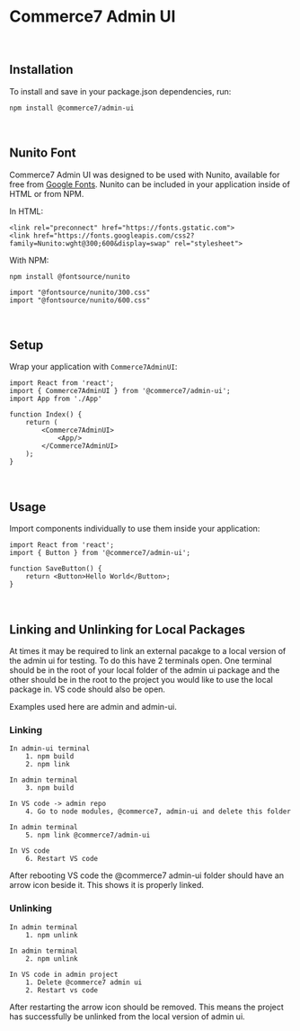 # Commerce7 Admin UI

<br />

## Installation

To install and save in your package.json dependencies, run:

```
npm install @commerce7/admin-ui
```

<br />

## Nunito Font

Commerce7 Admin UI was designed to be used with Nunito, available for free from <a href='https://fonts.google.com/specimen/Nunito' target='_blank'>Google Fonts</a>. Nunito can be included in your application inside of HTML or from NPM.

In HTML:

```
<link rel="preconnect" href="https://fonts.gstatic.com">
<link href="https://fonts.googleapis.com/css2?family=Nunito:wght@300;600&display=swap" rel="stylesheet">
```

With NPM:

```
npm install @fontsource/nunito
```

```
import "@fontsource/nunito/300.css"
import "@fontsource/nunito/600.css"
```

<br />

## Setup

Wrap your application with `Commerce7AdminUI`:

```
import React from 'react';
import { Commerce7AdminUI } from '@commerce7/admin-ui';
import App from './App'

function Index() {
    return (
        <Commerce7AdminUI>
            <App/>
        </Commerce7AdminUI>
    );
}
```

<br />

## Usage

Import components individually to use them inside your application:

```
import React from 'react';
import { Button } from '@commerce7/admin-ui';

function SaveButton() {
    return <Button>Hello World</Button>;
}
```

<br />

## Linking and Unlinking for Local Packages

At times it may be required to link an external pacakge to a local version of the admin ui for testing. To do this have 2 terminals open. One terminal should be in the root of your local folder of the admin ui package and the other should be in the root to the project you would like to use the local package in. VS code should also be open.

Examples used here are admin and admin-ui.

### Linking

```
In admin-ui terminal
    1. npm build
    2. npm link
```

```
In admin terminal
    3. npm build
```

```
In VS code -> admin repo
    4. Go to node modules, @commerce7, admin-ui and delete this folder
```

```
In admin terminal
    5. npm link @commerce7/admin-ui
```

```
In VS code
    6. Restart VS code
```

After rebooting VS code the @commerce7 admin-ui folder should have an arrow icon beside it. This shows it is properly linked.

### Unlinking

```
In admin terminal
    1. npm unlink
```

```
In admin terminal
    2. npm unlink
```

```
In VS code in admin project
    1. Delete @commerce7 admin ui
    2. Restart vs code
```

After restarting the arrow icon should be removed. This means the project has successfully be unlinked from the local version of admin ui.
